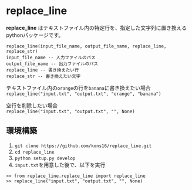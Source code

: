 replace_line
========================
<B>replace_line</B> はテキストファイル内の特定行を、指定した文字列に置き換えるpythonパッケージです。

```
replace_line(input_file_name, output_file_name, replace_line, replace_str)  
input_file_name -- 入力ファイルのパス  
output_file_name -- 出力ファイルのパス  
replace_line -- 書き換えたい行  
replace_str -- 書き換えたい文字  
```

テキストファイル内の`orange`の行を`banana`に書き換えたい場合  
`replace_line("input.txt", "output.txt", "orange", "banana")`  

空行を削除したい場合  
`replace_line("input.txt", "output.txt", "", None)`


## 環境構築
1. `git clone https://github.com/kons16/replace_line.git`
1. `cd replace_line`
1. `python setup.py develop`
1. `input.txt`を用意した後で、以下を実行
```
>> from replace_line.replace_line import replace_line
>> replace_line("input.txt", "output.txt", "", None)
```
